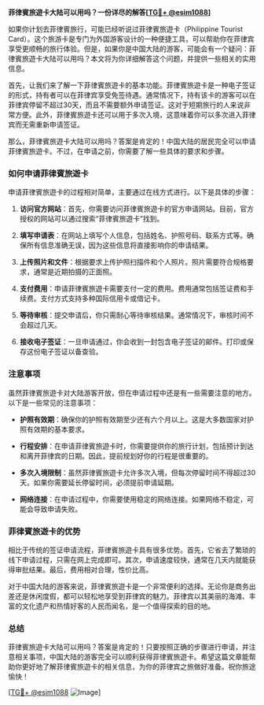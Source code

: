 **菲律賓旅遊卡大陆可以用吗？一份详尽的解答[[TG💪+ @esim1088](https://t.me/s/esim1088)]**

如果你计划去菲律賓旅行，可能已经听说过菲律賓旅遊卡（Philippine Tourist Card）。这个旅游卡是专门为外国游客设计的一种便捷工具，可以帮助你在菲律宾享受更顺畅的旅行体验。但是，如果你是中国大陆的游客，可能会有一个疑问：菲律賓旅遊卡大陆可以用吗？本文将为你详细解答这个问题，并提供一些相关的实用信息。

首先，让我们来了解一下菲律賓旅遊卡的基本功能。菲律賓旅遊卡是一种电子签证的形式，持有者可以在菲律宾享受免签待遇。通常情况下，持有该卡的游客可以在菲律宾停留不超过30天，而且不需要额外申请签证。这对于短期旅行的人来说非常方便。此外，菲律賓旅遊卡还可以用于多次入境，这意味着你可以多次进入菲律宾而无需重新申请签证。

那么，菲律賓旅遊卡大陆可以用吗？答案是肯定的！中国大陆的居民完全可以申请菲律賓旅遊卡。不过，在申请之前，你需要了解一些具体的要求和步骤。

### 如何申请菲律賓旅遊卡

申请菲律賓旅遊卡的过程相对简单，主要通过在线方式进行。以下是具体的步骤：

1. **访问官方网站**：首先，你需要访问菲律賓旅遊卡的官方申请网站。目前，官方授权的网站可以通过搜索“菲律賓旅遊卡”找到。

2. **填写申请表**：在网站上填写个人信息，包括姓名、护照号码、联系方式等。确保所有信息准确无误，因为这些信息将直接影响你的申请结果。

3. **上传照片和文件**：根据要求上传护照扫描件和个人照片。照片需要符合规格要求，通常是近期拍摄的正面照。

4. **支付费用**：申请菲律賓旅遊卡需要支付一定的费用。费用通常包括签证费和手续费。支付方式支持多种国际信用卡或借记卡。

5. **等待审核**：提交申请后，你只需耐心等待审核结果。通常情况下，审核时间不会超过几天。

6. **接收电子签证**：一旦申请通过，你会收到一封包含电子签证的邮件。打印或保存这份电子签证以备查验。

### 注意事项

虽然菲律賓旅遊卡对大陆游客开放，但在申请过程中还是有一些需要注意的地方。以下是一些常见的注意事项：

- **护照有效期**：确保你的护照有效期至少还有六个月以上。这是大多数国家对护照有效期的基本要求。
  
- **行程安排**：在申请菲律賓旅遊卡时，你需要提供你的旅行计划，包括预计到达和离开菲律宾的日期。因此，提前规划好你的行程是很重要的。

- **多次入境限制**：虽然菲律賓旅遊卡允许多次入境，但每次停留时间不得超过30天。如果你需要延长停留时间，必须提前申请延期。

- **网络连接**：在申请过程中，你需要使用稳定的网络连接。如果网络不稳定，可能会导致申请失败。

### 菲律賓旅遊卡的优势

相比于传统的签证申请流程，菲律賓旅遊卡具有很多优势。首先，它省去了繁琐的线下申请过程，只需在网上完成即可。其次，申请速度较快，通常在几天内就能获得审批结果。最后，费用相对合理，性价比高。

对于中国大陆的游客来说，菲律賓旅遊卡是一个非常便利的选择。无论你是商务出差还是休闲度假，都可以轻松地享受到菲律宾的魅力。菲律宾以其美丽的海滩、丰富的文化遗产和热情好客的人民而闻名，是一个值得探索的目的地。

### 总结

菲律賓旅遊卡大陆可以用吗？答案是肯定的！只要按照正确的步骤进行申请，并注意相关事项，中国大陆的游客完全可以顺利获得菲律賓旅遊卡。希望这篇文章能帮助你更好地了解菲律賓旅遊卡的相关信息，为你的菲律宾之旅做好准备。祝你旅途愉快！

[[TG💪+ @esim1088](https://t.me/s/esim1088) ![Image](https://i.postimg.cc/4NQfJmqS/Snipaste-2025-05-13-00-14-12.png)]